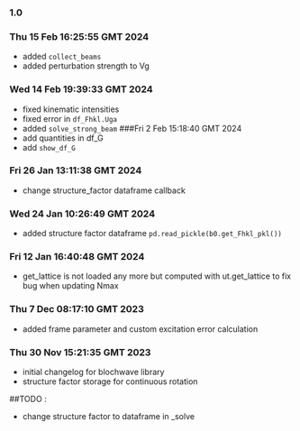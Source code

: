 ### 1.0
### Thu 15 Feb 16:25:55 GMT 2024
- added `collect_beams`
- added perturbation strength to Vg

### Wed 14 Feb 19:39:33 GMT 2024
- fixed kinematic intensities
- fixed error in `df_Fhkl.Uga`
- added `solve_strong_beam`
###Fri  2 Feb 15:18:40 GMT 2024
- add quantities in df_G
- add `show_df_G`
### Fri 26 Jan 13:11:38 GMT 2024
- change structure_factor dataframe callback
### Wed 24 Jan 10:26:49 GMT 2024
- added structure factor dataframe `pd.read_pickle(b0.get_Fhkl_pkl())`
### Fri 12 Jan 16:40:48 GMT 2024
- get_lattice is not loaded any more but computed with ut.get_lattice to fix bug when updating Nmax
### Thu  7 Dec 08:17:10 GMT 2023
- added frame parameter and custom excitation error calculation
### Thu 30 Nov 15:21:35 GMT 2023
- initial changelog for blochwave library
- structure factor storage for continuous rotation


##TODO :
- change structure factor to dataframe in _solve
